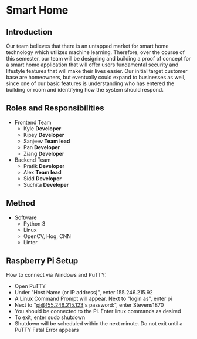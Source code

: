 # Smart Home
## Introduction

Our team believes that there is an untapped market for smart home technology which utilizes machine learning. Therefore, over the course of this semester, our team will be designing and building a proof of concept for a smart home application that will offer users fundamental security and lifestyle features that will make their lives easier. Our initial target customer base are homeowners, but eventually could expand to businesses as well, since one of our basic features is understanding who has entered the building or room and identifying how the system should respond.

## Roles and Responsibilities
* Frontend Team
    * Kyle **Developer**
    * Kipsy **Developer**
    * Sanjeev **Team lead**
    * Pan **Developer**
    * Ziang **Developer**
* Backend Team
    * Pratik **Developer**
    * Alex **Team lead**
    * Sidd **Developer**
    * Suchita **Developer**

## Method
* Software
    * Python 3
    * Linux
    * OpenCV, Hog, CNN
    * Linter
    
## Raspberry Pi Setup

How to connect via Windows and PuTTY:
   * Open PuTTY
   * Under "Host Name (or IP address)", enter 155.246.215.92
   * A Linux Command Prompt will appear. Next to "login as", enter pi
   * Next to "pi@155.246.215.123's password:", enter Stevens1870
   * You should be connected to the Pi. Enter linux commands as desired
   * To exit, enter sudo shutdown
   * Shutdown will be scheduled within the next minute. Do not exit until a PuTTY Fatal Error appears

